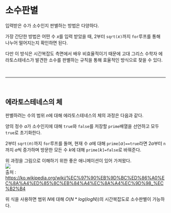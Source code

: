 # 소수판별

입력받은 수가 소수인지 판별하는 방법은 다양하다.

가장 간단한 방법은 어떤 수 $x$를 입력 받았을 때, 2부터 `sqrt(`$x$`)`까지 `for`루프를 통해 나누어 떨어지는지 확인하면 된다.

다만 이 방식은 시간복잡도 측면에서 배우 비효율적이기 때문에 고대 그리스 수학자 에라토스테네스가 발견한 소수를 판별하는 규칙을 통해 효율적인 방식으로 찾을 수 있다.

&nbsp;

---------------------------
&nbsp;


## **에라토스테네스의 체**

판별하려는 수의 범위 $n$에 대해 에라토스테네스의 체의 과정은 다음과 같다.

양의 정수 $a$가 소수인지에 대해 `true`와 `false`를 저장할 `prime`배열을 선언하고 모두 `true`로 초기화한다.

2부터 `sqrt(`$n$`)`까지 `for`루프를 돌며, 현재 수 $a$에 대해 `prime[`$a$`]==true`라면 $2a$부터 `n`까지 $a$씩 증가하며 방문한 모든 수 $k$에 대해 `prime[`$k$`]=false`로 바꿔준다.

위 과정을 그림으로 이해하기 위한 좋은 애니메이션이 있어 가져왔다.  
![](https://upload.wikimedia.org/wikipedia/commons/b/b9/Sieve_of_Eratosthenes_animation.gif)  
출처 : https://ko.wikipedia.org/wiki/%EC%97%90%EB%9D%BC%ED%86%A0%EC%8A%A4%ED%85%8C%EB%84%A4%EC%8A%A4%EC%9D%98_%EC%B2%B4

위 식을 사용하면 범위 $N$에 대해 $O(N*log(logN))$의 시간복잡도로 소수판별이 가능하다.

